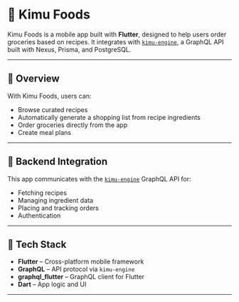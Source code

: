 # 🍱 Kimu Foods

Kimu Foods is a mobile app built with **Flutter**, designed to help users order groceries based on recipes. It integrates with [`kimu-engine`](https://github.com/not-diba/kimu-engine), a GraphQL API built with Nexus, Prisma, and PostgreSQL.

---

## 📱 Overview

With Kimu Foods, users can:

- Browse curated recipes
- Automatically generate a shopping list from recipe ingredients
- Order groceries directly from the app
- Create meal plans

---

## 🔌 Backend Integration

This app communicates with the [`kimu-engine`](https://github.com/not-diba/kimu-engine) GraphQL API for:

- Fetching recipes
- Managing ingredient data
- Placing and tracking orders
- Authentication

---

## 🧱 Tech Stack

- **Flutter** – Cross-platform mobile framework
- **GraphQL** – API protocol via `kimu-engine`
- **graphql_flutter** – GraphQL client for Flutter
- **Dart** – App logic and UI

---

